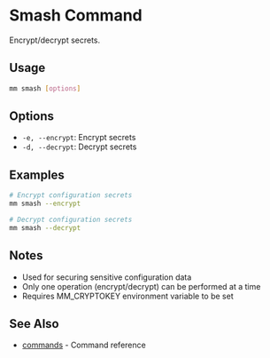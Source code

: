 # Smash Command

Encrypt/decrypt secrets.

## Usage

```bash
mm smash [options]
```

## Options

- `-e, --encrypt`: Encrypt secrets
- `-d, --decrypt`: Decrypt secrets

## Examples

```bash
# Encrypt configuration secrets
mm smash --encrypt

# Decrypt configuration secrets
mm smash --decrypt
```

## Notes

- Used for securing sensitive configuration data
- Only one operation (encrypt/decrypt) can be performed at a time
- Requires MM_CRYPTOKEY environment variable to be set

## See Also

- [commands](./commands.md) - Command reference
